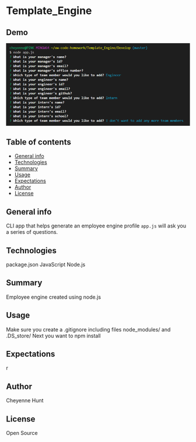 # Template_Engine

## Demo
![READ_ME](images/employee-engine.png)
## Table of contents

- [General info](#general-info)
- [Technologies](#Technologies)
- [Summary](#Summary)
- [Usage](#Usage)
- [Expectations](#Expectations)
- [Author](#Author)
- [License](#License)

## General info

CLI app that helps generate an employee engine profile `app.js` will ask you a series of questions.

## Technologies

package.json
JavaScript
Node.js

## Summary

Employee engine created using node.js


## Usage

Make sure you create a .gitignore including files node_modules/ and .DS_store/
Next you want to npm install

## Expectations


r


## Author

Cheyenne Hunt

## License

Open Source